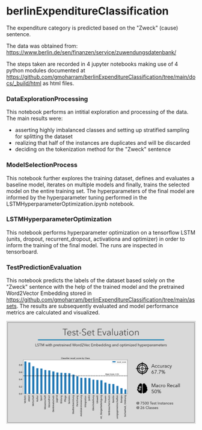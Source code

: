# berlinExpenditureClassification

The expenditure category is predicted based on the "Zweck" (cause) sentence.

The data was obtained from:
https://www.berlin.de/sen/finanzen/service/zuwendungsdatenbank/

The steps taken are recorded in 4 jupyter notebooks making use of 4 python modules documented at https://github.com/gmoharram/berlinExpenditureClassification/tree/main/docs/_build/html as html files.

### DataExplorationProcessing

This notebook performs an intitial exploration and processing of the data.
The main results were:
- asserting highly imbalanced classes and setting up stratified sampling for splitting the dataset
- realizing that half of the instances are duplicates and will be discarded
- deciding on the tokenization method for the "Zweck" sentence

### ModelSelectionProcess

This notebook further explores the training dataset, defines and evaluates a baseline model, iterates on multiple models and finally, trains the selected model on the entire training set. The hyperparameters of the final model are informed by the hyperparameter tuning performed in the LSTMHyperparameterOptimization.ipynb notebook.

### LSTMHyperparameterOptimization

This notebook performs hyperparameter optimization on a tensorflow LSTM (units, dropout, recurrent_dropout, activationa and optimizer) in order to inform the training of the final model. The runs are inspected in tensorboard.

### TestPredictionEvaluation

This notebook predicts the labels of the dataset based solely on the "Zweck" sentence with the help of the trained model and the pretrained Word2Vector Embedding stored in https://github.com/gmoharram/berlinExpenditureClassification/tree/main/assets.
The results are subsequently evaluated and model performance metrics are calculated and visualized.

<p align="center">
  <img src="https://github.com/gmoharram/berlinExpenditureClassification/blob/main/assets/img/testEvaluation.png" />
</p>







